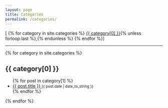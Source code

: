 ```yaml
---
layout: page
title: Categories
permalink: /categories/
---
```


<div class="post-info">
  <span>[
  {% for category in site.categories %}
    <a href="#{{ category[0] | slugify: 'pretty' }}">{{ category[0] }}</a>{% unless forloop.last %},{% endunless %}
  {% endfor %}]
  </span>
</div>
<hr/>
<div>
{% for category in site.categories %}
  <h2 id="{{ category[0] | slugify: 'pretty' }}">{{ category[0] }}</h2>
  <ul>
  {% for post in category[1] %}
    <li>
      <a href="{{ post.url | relative_url }}">
        {{ post.title }}
      </a>
      <small><time datetime="{{ post.date | date_to_xmlschema }}">{{ post.date | date_to_string }}</time></small>
    </li>
  {% endfor %}
  </ul>
{% endfor %}
</div>